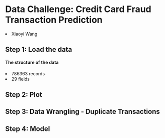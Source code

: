 <h1>Data Challenge: Credit Card Fraud Transaction Prediction</h1>
<li>Xiaoyi Wang
  
<h2>Step 1: Load the data</h2>
<h4>The structure of the data</h4>
<li>786363 records
<li>29 fields


<h2>Step 2: Plot</h2>

<h2>Step 3: Data Wrangling - Duplicate Transactions</h2>

<h2>Step 4: Model</h2>
